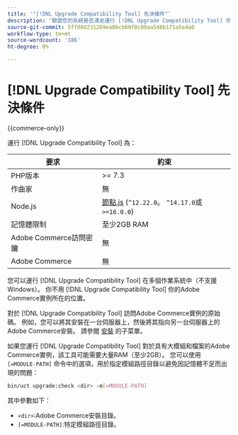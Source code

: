 ```yaml
---
title: '"[!DNL Upgrade Compatibility Tool] 先決條件"'
description: '驗證您的系統是否滿足運行 [!DNL Upgrade Compatibility Tool] 你的Adobe Commerce計畫。 '
source-git-commit: 5ff08d231269ea0bcb69f8c80aa546b171a5e4a0
workflow-type: tm+mt
source-wordcount: '186'
ht-degree: 0%

---
```



# [!DNL Upgrade Compatibility Tool] 先決條件

{{commerce-only}}

運行 [!DNL Upgrade Compatibility Tool] 為：

| **要求** | **約束** |
|----------------|-----------------|
| PHP版本 | >= 7.3 |
| 作曲家 | 無 |
| Node.js | [節點.js](https://nodejs.org/) (`^12.22.0`。 `^14.17.0`或 `>=16.0.0`) |
| 記憶體限制 | 至少2GB RAM |
| Adobe Commerce訪問密鑰 | 無 |
| Adobe Commerce | 無 |

您可以運行 [!DNL Upgrade Compatibility Tool] 在多個作業系統中（不支援Windows）。 你不用 [!DNL Upgrade Compatibility Tool] 你的Adobe Commerce實例所在的位置。

對於 [!DNL Upgrade Compatibility Tool] 訪問Adobe Commerce實例的原始碼。 例如，您可以將其安裝在一台伺服器上，然後將其指向另一台伺服器上的Adobe Commerce安裝。 請參閱 [安裝](../upgrade-compatibility-tool/install.md) 的子菜單。

如果您運行 [!DNL Upgrade Compatibility Tool] 對於具有大模組和檔案的Adobe Commerce實例，該工具可能需要大量RAM（至少2GB）。 您可以使用 `[=MODULE-PATH]` 命令中的選項，用於指定模組路徑目錄以避免因記憶體不足而出現的問題：

```bash
bin/uct upgrade:check <dir> -m[=MODULE-PATH]
```

其中參數如下：

- `<dir>`:Adobe Commerce安裝目錄。
- `[=MODULE-PATH]`:特定模組路徑目錄。
